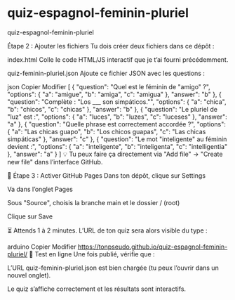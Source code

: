 # quiz-espagnol-feminin-pluriel
quiz-espagnol-feminin-pluriel

Étape 2 : Ajouter les fichiers
Tu dois créer deux fichiers dans ce dépôt :

index.html
Colle le code HTML/JS interactif que je t’ai fourni précédemment.

quiz-feminin-pluriel.json
Ajoute ce fichier JSON avec les questions :

json
Copier
Modifier
[
  {
    "question": "Quel est le féminin de \"amigo\" ?",
    "options": { "a": "amigue", "b": "amiga", "c": "amigua" },
    "answer": "b"
  },
  {
    "question": "Complète : \"Los ___ son simpáticos.\"",
    "options": { "a": "chica", "b": "chicos", "c": "chicas" },
    "answer": "b"
  },
  {
    "question": "Le pluriel de \"luz\" est :",
    "options": { "a": "luces", "b": "luzes", "c": "luceses" },
    "answer": "a"
  },
  {
    "question": "Quelle phrase est correctement accordée ?",
    "options": { "a": "Las chicas guapo", "b": "Los chicos guapas", "c": "Las chicas simpáticas" },
    "answer": "c"
  },
  {
    "question": "Le mot \"inteligente\" au féminin devient :",
    "options": { "a": "inteligente", "b": "inteligenta", "c": "intelligentia" },
    "answer": "a"
  }
]
💡 Tu peux faire ça directement via "Add file" → "Create new file" dans l’interface GitHub.

🚀 Étape 3 : Activer GitHub Pages
Dans ton dépôt, clique sur Settings

Va dans l’onglet Pages

Sous "Source", choisis la branche main et le dossier / (root)

Clique sur Save

⏳ Attends 1 à 2 minutes. L’URL de ton quiz sera alors visible du type :

arduino
Copier
Modifier
https://tonpseudo.github.io/quiz-espagnol-feminin-pluriel/
🎯 Test en ligne
Une fois publié, vérifie que :

L’URL quiz-feminin-pluriel.json est bien chargée (tu peux l’ouvrir dans un nouvel onglet).

Le quiz s’affiche correctement et les résultats sont interactifs.
